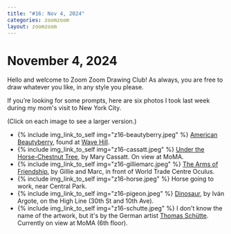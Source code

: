 ```yaml
---
title: "#16: Nov 4, 2024"
categories: zoomzoom
layout: zoomzoom
---
```


# November 4, 2024

Hello and welcome to Zoom Zoom Drawing Club! As always, you are free to draw whatever you like, in any style you please.

If you’re looking for some prompts, here are six photos I took last week during my mom's visit to New York City.

(Click on each image to see a larger version.)


<ul class="reference-photos">
  <li>
    {% include img_link_to_self img="z16-beautyberry.jpeg" %}
    <span><a href="https://www.wildflower.org/plants/result.php?id_plant=caam2">American Beautyberry</a>, found at <a href="https://www.wavehill.org">Wave Hill</a>.</span>
  </li>
  <li>
    {% include img_link_to_self img="z16-cassatt.jpeg" %}
    <span>
      <a href="https://www.moma.org/collection/works/72949">Under the Horse-Chestnut Tree</a>, by Mary Cassatt. On view at MoMA.
    </span>
  </li>
  <li>
    {% include img_link_to_self img="z16-gilliemarc.jpeg" %}
    <span>
      <a href="https://gillieandmarc.com/blogs/find-our-art/wildlife-wonders">The Arms of Friendship</a>, by Gillie and Marc, in front of World Trade Centre Oculus.
    </span>
  </li>
  <li>
    {% include img_link_to_self img="z16-horse.jpeg" %}
    <span>
      Horse going to work, near Central Park.
    </span>
  </li>
  <li>
    {% include img_link_to_self img="z16-pigeon.jpeg" %}
    <span>
      <a href="https://www.thehighline.org/art/projects/ivan-argote/">Dinosaur</a>, by Iván Argote, on the High Line (30th St and 10th Ave).
    </span>
  </li>
  <li>
    {% include img_link_to_self img="z16-schutte.jpeg" %}
    <span>
      I don't know the name of the artwork, but it's by the German artist
      <a href="https://www.moma.org/calendar/exhibitions/5681">Thomas Schütte</a>.
      Currently on view at MoMA (6th floor).
    </span>
  </li>
</ul>

